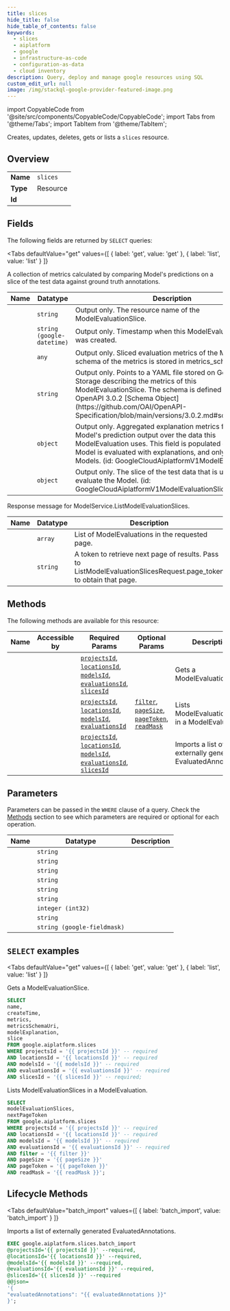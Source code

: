 ```yaml
--- 
title: slices
hide_title: false
hide_table_of_contents: false
keywords:
  - slices
  - aiplatform
  - google
  - infrastructure-as-code
  - configuration-as-data
  - cloud inventory
description: Query, deploy and manage google resources using SQL
custom_edit_url: null
image: /img/stackql-google-provider-featured-image.png
---
```


import CopyableCode from '@site/src/components/CopyableCode/CopyableCode';
import Tabs from '@theme/Tabs';
import TabItem from '@theme/TabItem';

Creates, updates, deletes, gets or lists a <code>slices</code> resource.

## Overview
<table><tbody>
<tr><td><b>Name</b></td><td><code>slices</code></td></tr>
<tr><td><b>Type</b></td><td>Resource</td></tr>
<tr><td><b>Id</b></td><td><CopyableCode code="google.aiplatform.slices" /></td></tr>
</tbody></table>

## Fields

The following fields are returned by `SELECT` queries:

<Tabs
    defaultValue="get"
    values={[
        { label: 'get', value: 'get' },
        { label: 'list', value: 'list' }
    ]}
>
<TabItem value="get">

A collection of metrics calculated by comparing Model's predictions on a slice of the test data against ground truth annotations.

<table>
<thead>
    <tr>
    <th>Name</th>
    <th>Datatype</th>
    <th>Description</th>
    </tr>
</thead>
<tbody>
<tr>
    <td><CopyableCode code="name" /></td>
    <td><code>string</code></td>
    <td>Output only. The resource name of the ModelEvaluationSlice.</td>
</tr>
<tr>
    <td><CopyableCode code="createTime" /></td>
    <td><code>string (google-datetime)</code></td>
    <td>Output only. Timestamp when this ModelEvaluationSlice was created.</td>
</tr>
<tr>
    <td><CopyableCode code="metrics" /></td>
    <td><code>any</code></td>
    <td>Output only. Sliced evaluation metrics of the Model. The schema of the metrics is stored in metrics_schema_uri</td>
</tr>
<tr>
    <td><CopyableCode code="metricsSchemaUri" /></td>
    <td><code>string</code></td>
    <td>Output only. Points to a YAML file stored on Google Cloud Storage describing the metrics of this ModelEvaluationSlice. The schema is defined as an OpenAPI 3.0.2 [Schema Object](https://github.com/OAI/OpenAPI-Specification/blob/main/versions/3.0.2.md#schemaObject).</td>
</tr>
<tr>
    <td><CopyableCode code="modelExplanation" /></td>
    <td><code>object</code></td>
    <td>Output only. Aggregated explanation metrics for the Model's prediction output over the data this ModelEvaluation uses. This field is populated only if the Model is evaluated with explanations, and only for tabular Models. (id: GoogleCloudAiplatformV1ModelExplanation)</td>
</tr>
<tr>
    <td><CopyableCode code="slice" /></td>
    <td><code>object</code></td>
    <td>Output only. The slice of the test data that is used to evaluate the Model. (id: GoogleCloudAiplatformV1ModelEvaluationSliceSlice)</td>
</tr>
</tbody>
</table>
</TabItem>
<TabItem value="list">

Response message for ModelService.ListModelEvaluationSlices.

<table>
<thead>
    <tr>
    <th>Name</th>
    <th>Datatype</th>
    <th>Description</th>
    </tr>
</thead>
<tbody>
<tr>
    <td><CopyableCode code="modelEvaluationSlices" /></td>
    <td><code>array</code></td>
    <td>List of ModelEvaluations in the requested page.</td>
</tr>
<tr>
    <td><CopyableCode code="nextPageToken" /></td>
    <td><code>string</code></td>
    <td>A token to retrieve next page of results. Pass to ListModelEvaluationSlicesRequest.page_token to obtain that page.</td>
</tr>
</tbody>
</table>
</TabItem>
</Tabs>

## Methods

The following methods are available for this resource:

<table>
<thead>
    <tr>
    <th>Name</th>
    <th>Accessible by</th>
    <th>Required Params</th>
    <th>Optional Params</th>
    <th>Description</th>
    </tr>
</thead>
<tbody>
<tr>
    <td><a href="#get"><CopyableCode code="get" /></a></td>
    <td><CopyableCode code="select" /></td>
    <td><a href="#parameter-projectsId"><code>projectsId</code></a>, <a href="#parameter-locationsId"><code>locationsId</code></a>, <a href="#parameter-modelsId"><code>modelsId</code></a>, <a href="#parameter-evaluationsId"><code>evaluationsId</code></a>, <a href="#parameter-slicesId"><code>slicesId</code></a></td>
    <td></td>
    <td>Gets a ModelEvaluationSlice.</td>
</tr>
<tr>
    <td><a href="#list"><CopyableCode code="list" /></a></td>
    <td><CopyableCode code="select" /></td>
    <td><a href="#parameter-projectsId"><code>projectsId</code></a>, <a href="#parameter-locationsId"><code>locationsId</code></a>, <a href="#parameter-modelsId"><code>modelsId</code></a>, <a href="#parameter-evaluationsId"><code>evaluationsId</code></a></td>
    <td><a href="#parameter-filter"><code>filter</code></a>, <a href="#parameter-pageSize"><code>pageSize</code></a>, <a href="#parameter-pageToken"><code>pageToken</code></a>, <a href="#parameter-readMask"><code>readMask</code></a></td>
    <td>Lists ModelEvaluationSlices in a ModelEvaluation.</td>
</tr>
<tr>
    <td><a href="#batch_import"><CopyableCode code="batch_import" /></a></td>
    <td><CopyableCode code="exec" /></td>
    <td><a href="#parameter-projectsId"><code>projectsId</code></a>, <a href="#parameter-locationsId"><code>locationsId</code></a>, <a href="#parameter-modelsId"><code>modelsId</code></a>, <a href="#parameter-evaluationsId"><code>evaluationsId</code></a>, <a href="#parameter-slicesId"><code>slicesId</code></a></td>
    <td></td>
    <td>Imports a list of externally generated EvaluatedAnnotations.</td>
</tr>
</tbody>
</table>

## Parameters

Parameters can be passed in the `WHERE` clause of a query. Check the [Methods](#methods) section to see which parameters are required or optional for each operation.

<table>
<thead>
    <tr>
    <th>Name</th>
    <th>Datatype</th>
    <th>Description</th>
    </tr>
</thead>
<tbody>
<tr id="parameter-evaluationsId">
    <td><CopyableCode code="evaluationsId" /></td>
    <td><code>string</code></td>
    <td></td>
</tr>
<tr id="parameter-locationsId">
    <td><CopyableCode code="locationsId" /></td>
    <td><code>string</code></td>
    <td></td>
</tr>
<tr id="parameter-modelsId">
    <td><CopyableCode code="modelsId" /></td>
    <td><code>string</code></td>
    <td></td>
</tr>
<tr id="parameter-projectsId">
    <td><CopyableCode code="projectsId" /></td>
    <td><code>string</code></td>
    <td></td>
</tr>
<tr id="parameter-slicesId">
    <td><CopyableCode code="slicesId" /></td>
    <td><code>string</code></td>
    <td></td>
</tr>
<tr id="parameter-filter">
    <td><CopyableCode code="filter" /></td>
    <td><code>string</code></td>
    <td></td>
</tr>
<tr id="parameter-pageSize">
    <td><CopyableCode code="pageSize" /></td>
    <td><code>integer (int32)</code></td>
    <td></td>
</tr>
<tr id="parameter-pageToken">
    <td><CopyableCode code="pageToken" /></td>
    <td><code>string</code></td>
    <td></td>
</tr>
<tr id="parameter-readMask">
    <td><CopyableCode code="readMask" /></td>
    <td><code>string (google-fieldmask)</code></td>
    <td></td>
</tr>
</tbody>
</table>

## `SELECT` examples

<Tabs
    defaultValue="get"
    values={[
        { label: 'get', value: 'get' },
        { label: 'list', value: 'list' }
    ]}
>
<TabItem value="get">

Gets a ModelEvaluationSlice.

```sql
SELECT
name,
createTime,
metrics,
metricsSchemaUri,
modelExplanation,
slice
FROM google.aiplatform.slices
WHERE projectsId = '{{ projectsId }}' -- required
AND locationsId = '{{ locationsId }}' -- required
AND modelsId = '{{ modelsId }}' -- required
AND evaluationsId = '{{ evaluationsId }}' -- required
AND slicesId = '{{ slicesId }}' -- required;
```
</TabItem>
<TabItem value="list">

Lists ModelEvaluationSlices in a ModelEvaluation.

```sql
SELECT
modelEvaluationSlices,
nextPageToken
FROM google.aiplatform.slices
WHERE projectsId = '{{ projectsId }}' -- required
AND locationsId = '{{ locationsId }}' -- required
AND modelsId = '{{ modelsId }}' -- required
AND evaluationsId = '{{ evaluationsId }}' -- required
AND filter = '{{ filter }}'
AND pageSize = '{{ pageSize }}'
AND pageToken = '{{ pageToken }}'
AND readMask = '{{ readMask }}';
```
</TabItem>
</Tabs>


## Lifecycle Methods

<Tabs
    defaultValue="batch_import"
    values={[
        { label: 'batch_import', value: 'batch_import' }
    ]}
>
<TabItem value="batch_import">

Imports a list of externally generated EvaluatedAnnotations.

```sql
EXEC google.aiplatform.slices.batch_import 
@projectsId='{{ projectsId }}' --required, 
@locationsId='{{ locationsId }}' --required, 
@modelsId='{{ modelsId }}' --required, 
@evaluationsId='{{ evaluationsId }}' --required, 
@slicesId='{{ slicesId }}' --required 
@@json=
'{
"evaluatedAnnotations": "{{ evaluatedAnnotations }}"
}';
```
</TabItem>
</Tabs>
